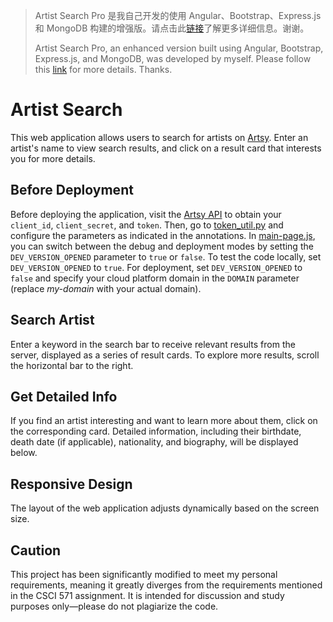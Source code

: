 > Artist Search Pro 是我自己开发的使用 Angular、Bootstrap、Express.js 和 MongoDB 构建的增强版。请点击此[链接](https://github.com/zhichzhang/artist-search-pro)了解更多详细信息。谢谢。  
>
> Artist Search Pro, an enhanced version built using Angular, Bootstrap, Express.js, and MongoDB, was developed by myself. Please follow this [link](https://github.com/zhichzhang/artist-search-pro) for more details. Thanks.

# Artist Search
This web application allows users to search for artists on [Artsy](https://www.artsy.net/). Enter an artist's name to view search results, and click on a result card that interests you for more details.

## Before Deployment
Before deploying the application, visit the [Artsy API](https://developers.artsy.net/) to obtain your `client_id`, `client_secret`, and `token`. Then, go to [token_util.py](./app/utils/token_util.py) and configure the parameters as indicated in the annotations. In [main-page.js](./app/static/js/main-page.js), you can switch between the debug and deployment modes by setting the `DEV_VERSION_OPENED` parameter to `true` or `false`. To test the code locally, set `DEV_VERSION_OPENED` to `true`. For deployment, set `DEV_VERSION_OPENED` to `false` and specify your cloud platform domain in the `DOMAIN` parameter (replace *my-domain* with your actual domain).

## Search Artist
Enter a keyword in the search bar to receive relevant results from the server, displayed as a series of result cards. To explore more results, scroll the horizontal bar to the right.

## Get Detailed Info
If you find an artist interesting and want to learn more about them, click on the corresponding card. Detailed information, including their birthdate, death date (if applicable), nationality, and biography, will be displayed below.

## Responsive Design
The layout of the web application adjusts dynamically based on the screen size.

## Caution
This project has been significantly modified to meet my personal requirements, meaning it greatly diverges from the requirements mentioned in the CSCI 571 assignment. It is intended for discussion and study purposes only—please do not plagiarize the code.
